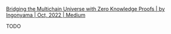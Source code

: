 [Bridging the Multichain Universe with Zero Knowledge Proofs | by Ingonyama | Oct, 2022 | Medium](https://medium.com/@ingonyama/bridging-the-multichain-universe-with-zero-knowledge-proofs-6157464fbc86)

TODO